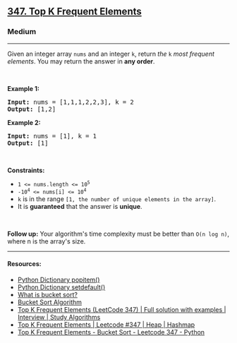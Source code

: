 <h2><a href="https://leetcode.com/problems/top-k-frequent-elements/">347. Top K Frequent Elements</a></h2><h3>Medium</h3><hr><div><p>Given an integer array <code>nums</code> and an integer <code>k</code>, return <em>the</em> <code>k</code> <em>most frequent elements</em>. You may return the answer in <strong>any order</strong>.</p>

<p>&nbsp;</p>
<p><strong>Example 1:</strong></p>
<pre><strong>Input:</strong> nums = [1,1,1,2,2,3], k = 2
<strong>Output:</strong> [1,2]
</pre><p><strong>Example 2:</strong></p>
<pre><strong>Input:</strong> nums = [1], k = 1
<strong>Output:</strong> [1]
</pre>
<p>&nbsp;</p>
<p><strong>Constraints:</strong></p>

<ul>
	<li><code>1 &lt;= nums.length &lt;= 10<sup>5</sup></code></li>
	<li><code>-10<sup>4</sup> &lt;= nums[i] &lt;= 10<sup>4</sup></code></li>
	<li><code>k</code> is in the range <code>[1, the number of unique elements in the array]</code>.</li>
	<li>It is <strong>guaranteed</strong> that the answer is <strong>unique</strong>.</li>
</ul>

<p>&nbsp;</p>
<p><strong>Follow up:</strong> Your algorithm's time complexity must be better than <code>O(n log n)</code>, where n is the array's size.</p>
</div>

****
#### Resources:
- [Python Dictionary popitem()](https://www.programiz.com/python-programming/methods/dictionary/popitem)
- [Python Dictionary setdefault()](https://www.programiz.com/python-programming/methods/dictionary/setdefault)
- [What is bucket sort?](https://www.educative.io/answers/what-is-bucket-sort)
- [Bucket Sort Algorithm](https://www.javatpoint.com/bucket-sort)
- [Top K Frequent Elements (LeetCode 347) | Full solution with examples | Interview | Study Algorithms](https://www.youtube.com/watch?v=EBNPu0GgM64)
- [Top K Frequent Elements | Leetcode #347 | Heap | Hashmap](https://www.youtube.com/watch?v=Wh3A29psE_Y)
- [Top K Frequent Elements - Bucket Sort - Leetcode 347 - Python](https://www.youtube.com/watch?v=YPTqKIgVk-k)
